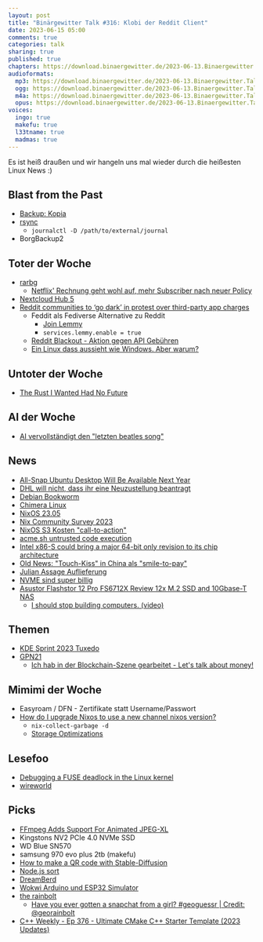 ```yaml
---
layout: post
title: "Binärgewitter Talk #316: Klobi der Reddit Client"
date: 2023-06-15 05:00
comments: true
categories: talk
sharing: true
published: true
chapters: https://download.binaergewitter.de/2023-06-13.Binaergewitter.Talk.316.chapters.txt
audioformats:
  mp3: https://download.binaergewitter.de/2023-06-13.Binaergewitter.Talk.316.mp3
  ogg: https://download.binaergewitter.de/2023-06-13.Binaergewitter.Talk.316.ogg
  m4a: https://download.binaergewitter.de/2023-06-13.Binaergewitter.Talk.316.m4a
  opus: https://download.binaergewitter.de/2023-06-13.Binaergewitter.Talk.316.opus
voices:
  ingo: true
  makefu: true
  l33tname: true
  madmas: true
---
```

Es ist heiß draußen und wir hangeln uns mal wieder durch die heißesten Linux News :)

## Blast from the Past

- [Backup: Kopia](https://kopia.io/)
- [rsync]( https://blog.binaergewitter.de/2023/05/19/binaergewitter-talk-number-315-chatgpt#isso-2271 )
  - `journalctl -D /path/to/external/journal`
- BorgBackup2

## Toter der Woche

- [rarbg]( https://torrentfreak.com/rarbg-shutdown-is-a-major-blow-to-the-pirate-ecosystem-230601/ )
  - [Netflix' Rechnung geht wohl auf, mehr Subscriber nach neuer Policy]( https://www.theverge.com/2023/6/9/23755156/netflix-subscriber-increase-paid-password-sharing-crackdown )
- [Nextcloud Hub 5]( https://nextcloud.com/blog/introducing-hub-5-first-to-deliver-self-hosted-ai-powered-digital-workspace/ )
- [Reddit communities to ‘go dark’ in protest over third-party app charges]( https://www.theguardian.com/technology/2023/jun/11/reddit-communities-to-go-dark-in-protest-over-third-party-app-charges )
  * Feddit als Fediverse Alternative zu Reddit
     - [Join Lemmy](https://join-lemmy.org/instances )
    * `services.lemmy.enable = true`
  * [Reddit Blackout - Aktion gegen API Gebühren](https://feddit.de/post/800018)
  * [Ein Linux dass aussieht wie Windows. Aber warum?](https://www.windowsfx.org/ )

## Untoter der Woche
- [The Rust I Wanted Had No Future](https://graydon2.dreamwidth.org/307291.html)

## AI der Woche

- [AI vervollständigt den "letzten beatles song"]( https://arstechnica.com/information-technology/2023/06/ai-powered-final-beatles-song-due-this-year-says-paul-mccartney/ )

## News
- [All-Snap Ubuntu Desktop Will Be Available Next Year](https://www.omgubuntu.co.uk/2023/05/immutable-all-snap-ubuntu-desktop)
- [DHL will nicht, dass ihr eine Neuzustellung beantragt]( https://www.heise.de/news/DHL-will-keine-praktischen-Links-fuer-Neuzustellungen-9058791.html )
- [Debian Bookworm]( https://linuxnews.de/debian-gnu-linux-12-bookworm-ist-da/ )
- [Chimera Linux]( https://chimera-linux.org/news/2023/06/entering-alpha.html )
- [NixOS 23.05]( https://nixos.org/blog/announcements.html#nixos-23.05 )
- [Nix Community Survey 2023]( https://discourse.nixos.org/t/nix-community-survey-2023/28988 )
- [NixOS S3 Kosten "call-to-action"]( https://discourse.nixos.org/t/the-nixos-foundations-call-to-action-s3-costs-require-community-support/28672 )
- [acme.sh untrusted code execution]( https://github.com/acmesh-official/acme.sh/issues/4659 )
- [Intel x86-S could bring a major 64-bit only revision to its chip architecture]( https://www.notebookcheck.net/Intel-x86-S-could-bring-a-major-64-bit-only-revision-to-its-chip-architecture.719091.0.html )
- [Old News: "Touch-Kiss" in China als "smile-to-pay"]( https://www.theguardian.com/world/2019/sep/04/smile-to-pay-chinese-shoppers-turn-to-facial-payment-technology )
- [Julian Assage Auflieferung](https://netzpolitik.org/2023/julian-assange-britisches-gericht-ebnet-den-weg-zur-auslieferung/)
- [NVME sind super billig]()
- [Asustor Flashstor 12 Pro FS6712X Review 12x M.2 SSD and 10Gbase-T NAS]( https://www.servethehome.com/asustor-flashstor-12-pro-fs6712x-review-12x-m-2-ssd-and-10gbase-t-nas-crucial/ )
  * [I should stop building computers. (video)]( https://www.youtube.com/watch?v=2fKIaalk4_w )

## Themen

- [KDE Sprint 2023 Tuxedo]( https://linuxrocks.online/@tuxedocomputers/110427794850398549 )
- [GPN21]( https://media.ccc.de/c/gpn21 )
  * [Ich hab in der Blockchain-Szene gearbeitet - Let's talk about money!]( https://media.ccc.de/v/gpn21-203-ich-hab-in-der-blockchain-szene-gearbeitet-let-s-talk-about-money- )

## Mimimi der Woche
- Easyroam / DFN - Zertifikate statt Username/Passwort
- [How do I upgrade Nixos to use a new channel nixos version?]( https://unix.stackexchange.com/questions/491727/how-do-i-upgrade-nixos-to-use-a-new-channel-nixos-version )
  * `nix-collect-garbage -d`
  * [Storage Optimizations]( https://wiki.nixos.org/wiki/Storage_optimization )


## Lesefoo
- [Debugging a FUSE deadlock in the Linux kernel]( https://netflixtechblog.com/debugging-a-fuse-deadlock-in-the-linux-kernel-c75cd7989b6d )
- [wireworld]( https://spritely.institute/news/hoot-wireworld-live-in-browser.html )

## Picks

- [FFmpeg Adds Support For Animated JPEG-XL]( https://www.phoronix.com/news/FFmpeg-Animated-JPEG-XL )
- Kingstons NV2 PCIe 4.0 NVMe SSD
- WD Blue SN570
- samsung 970 evo plus 2tb (makefu)
- [How to make a QR code with Stable-Diffusion]( https://stable-diffusion-art.com/qr-code/ )
- [Node.js sort]( https://twitter.com/ZoltanKochan/status/1659905024846188545)
- [DreamBerd]( https://github.com/TodePond/DreamBerd )
- [Wokwi Arduino und ESP32 Simulator]( https://wokwi.com/ )
- [the rainbolt]( https://twitter.com/georainbolt/status/1666944515670953984 )
  * [Have you ever gotten a snapchat from a girl? #geoguessr | Credit: @georainbolt]( https://www.youtube.com/watch?v=0hUNY9V3_TI )
- [C++ Weekly - Ep 376 - Ultimate CMake C++ Starter Template (2023 Updates)]( https://www.youtube.com/watch?v=ucl0cw9X3e8 )
